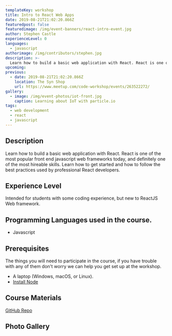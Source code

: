 ```yaml
---
templateKey: workshop
title: Intro to React Web Apps
date: 2019-08-21T21:02:20.866Z
featuredpost: false
featuredimage: /img/event-banners/react-intro-event.jpg
author: Stephen Castle
experienceLevel: 0
languages:
  - javascript
authorimage: /img/contributors/stephen.jpg
description: >-
  Learn how to build a basic web application with React. React is one of the most popular front end javascript web frameworks today, and definitely one of the most hireable skills. Learn how to get started and how to follow the best practices used by professional React developers.
upcoming:
previous:
  - date: 2019-08-21T21:02:20.866Z
    location: The Syn Shop
    url: https://www.meetup.com/code-workshop/events/263522272/
gallery:
  - image: /img/event-photos/iot-front.jpg
    caption: Learning about IoT with particle.io
tags:
  - web development
  - react
  - javascript
---
```


## Description

Learn how to build a basic web application with React. React is one of the most popular front end javascript web frameworks today, and definitely one of the most hireable skills. Learn how to get started and how to follow the best practices used by professional React developers.

## Experience Level

Intended for students with some coding experience, but new to ReactJS Web framework.

## Programming Languages used in the course.

- Javascript

## Prerequisites

The things you will need to participate in the course, if you have trouble with any of them don't worry we can help you get set up at the workshop.

- A laptop (Windows, macOS, or Linux).
- [Install Node](https://nodejs.org/en/download/)

## Course Materials

[GitHub Repo](https://github.com/codeworkshop-dev/intro-to-react-web-development)

## Photo Gallery
